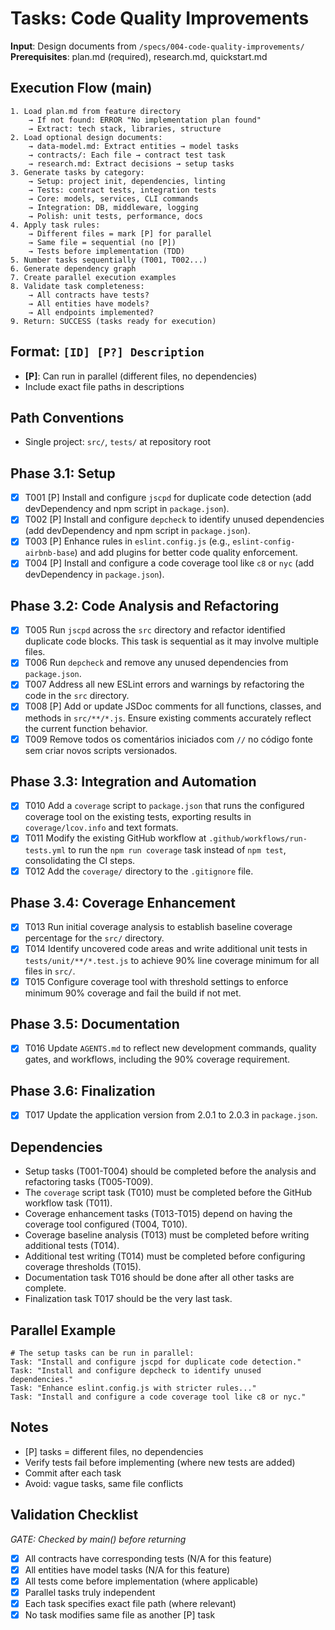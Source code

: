 # Tasks: Code Quality Improvements

**Input**: Design documents from `/specs/004-code-quality-improvements/`
**Prerequisites**: plan.md (required), research.md, quickstart.md

## Execution Flow (main)
```
1. Load plan.md from feature directory
	→ If not found: ERROR "No implementation plan found"
	→ Extract: tech stack, libraries, structure
2. Load optional design documents:
	→ data-model.md: Extract entities → model tasks
	→ contracts/: Each file → contract test task
	→ research.md: Extract decisions → setup tasks
3. Generate tasks by category:
	→ Setup: project init, dependencies, linting
	→ Tests: contract tests, integration tests
	→ Core: models, services, CLI commands
	→ Integration: DB, middleware, logging
	→ Polish: unit tests, performance, docs
4. Apply task rules:
	→ Different files = mark [P] for parallel
	→ Same file = sequential (no [P])
	→ Tests before implementation (TDD)
5. Number tasks sequentially (T001, T002...)
6. Generate dependency graph
7. Create parallel execution examples
8. Validate task completeness:
	→ All contracts have tests?
	→ All entities have models?
	→ All endpoints implemented?
9. Return: SUCCESS (tasks ready for execution)
```

## Format: `[ID] [P?] Description`
- **[P]**: Can run in parallel (different files, no dependencies)
- Include exact file paths in descriptions

## Path Conventions
- Single project: `src/`, `tests/` at repository root

## Phase 3.1: Setup
- [X] T001 [P] Install and configure `jscpd` for duplicate code detection (add devDependency and npm script in `package.json`).
- [X] T002 [P] Install and configure `depcheck` to identify unused dependencies (add devDependency and npm script in `package.json`).
- [X] T003 [P] Enhance rules in `eslint.config.js` (e.g., `eslint-config-airbnb-base`) and add plugins for better code quality enforcement.
- [X] T004 [P] Install and configure a code coverage tool like `c8` or `nyc` (add devDependency in `package.json`).

## Phase 3.2: Code Analysis and Refactoring
- [X] T005 Run `jscpd` across the `src` directory and refactor identified duplicate code blocks. This task is sequential as it may involve multiple files.
- [X] T006 Run `depcheck` and remove any unused dependencies from `package.json`.
- [X] T007 Address all new ESLint errors and warnings by refactoring the code in the `src` directory.
- [X] T008 [P] Add or update JSDoc comments for all functions, classes, and methods in `src/**/*.js`. Ensure existing comments accurately reflect the current function behavior.
- [X] T009 Remove todos os comentários iniciados com `//` no código fonte sem criar novos scripts versionados.

## Phase 3.3: Integration and Automation
- [X] T010 Add a `coverage` script to `package.json` that runs the configured coverage tool on the existing tests, exporting results in `coverage/lcov.info` and text formats.
- [X] T011 Modify the existing GitHub workflow at `.github/workflows/run-tests.yml` to run the `npm run coverage` task instead of `npm test`, consolidating the CI steps.
- [X] T012 Add the `coverage/` directory to the `.gitignore` file.

## Phase 3.4: Coverage Enhancement
- [X] T013 Run initial coverage analysis to establish baseline coverage percentage for the `src/` directory.
- [X] T014 Identify uncovered code areas and write additional unit tests in `tests/unit/**/*.test.js` to achieve 90% line coverage minimum for all files in `src/`.
- [X] T015 Configure coverage tool with threshold settings to enforce minimum 90% coverage and fail the build if not met.

## Phase 3.5: Documentation
- [X] T016 Update `AGENTS.md` to reflect new development commands, quality gates, and workflows, including the 90% coverage requirement.

## Phase 3.6: Finalization
- [X] T017 Update the application version from 2.0.1 to 2.0.3 in `package.json`.

## Dependencies
- Setup tasks (T001-T004) should be completed before the analysis and refactoring tasks (T005-T009).
- The `coverage` script task (T010) must be completed before the GitHub workflow task (T011).
- Coverage enhancement tasks (T013-T015) depend on having the coverage tool configured (T004, T010).
- Coverage baseline analysis (T013) must be completed before writing additional tests (T014).
- Additional test writing (T014) must be completed before configuring coverage thresholds (T015).
- Documentation task T016 should be done after all other tasks are complete.
- Finalization task T017 should be the very last task.

## Parallel Example
```
# The setup tasks can be run in parallel:
Task: "Install and configure jscpd for duplicate code detection."
Task: "Install and configure depcheck to identify unused dependencies."
Task: "Enhance eslint.config.js with stricter rules..."
Task: "Install and configure a code coverage tool like c8 or nyc."
```
 
## Notes
- [P] tasks = different files, no dependencies
- Verify tests fail before implementing (where new tests are added)
- Commit after each task
- Avoid: vague tasks, same file conflicts

## Validation Checklist
*GATE: Checked by main() before returning*

- [X] All contracts have corresponding tests (N/A for this feature)
- [X] All entities have model tasks (N/A for this feature)
- [X] All tests come before implementation (where applicable)
- [X] Parallel tasks truly independent
- [X] Each task specifies exact file path (where relevant)
- [X] No task modifies same file as another [P] task
